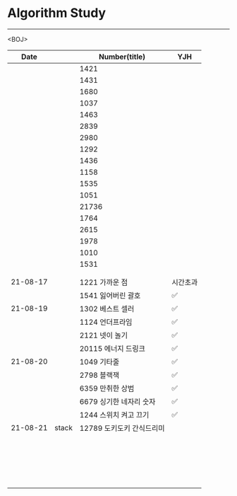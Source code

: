 # Algorithm Study

---



\<BOJ\>

| Date     |       | Number(title)             | YJH      |
| -------- | ----- | ------------------------- | -------- |
|          |       | 1421                      |          |
|          |       | 1431                      |          |
|          |       | 1680                      |          |
|          |       | 1037                      |          |
|          |       | 1463                      |          |
|          |       | 2839                      |          |
|          |       | 2980                      |          |
|          |       | 1292                      |          |
|          |       | 1436                      |          |
|          |       | 1158                      |          |
|          |       | 1535                      |          |
|          |       | 1051                      |          |
|          |       | 21736                     |          |
|          |       | 1764                      |          |
|          |       | 2615                      |          |
|          |       | 1978                      |          |
|          |       | 1010                      |          |
|          |       | 1531                      |          |
|          |       |                           |          |
|          |       |                           |          |
| 21-08-17 |       | 1221 가까운 점            | 시간초과 |
|          |       | 1541 잃어버린 괄호        | ✅        |
| 21-08-19 |       | 1302 베스트 셀러          | ✅        |
|          |       | 1124 언더프라임           | ✅        |
|          |       | 2121 넷이 놀기            | ✅        |
|          |       | 20115 에너지 드링크       | ✅        |
| 21-08-20 |       | 1049 기타줄               | ✅        |
|          |       | 2798 블랙잭               | ✅        |
|          |       | 6359 만취한 상범          | ✅        |
|          |       | 6679 싱기한 네자리 숫자   | ✅        |
|          |       | 1244 스위치 켜고 끄기     | ✅        |
| 21-08-21 | stack | 12789 도키도키 간식드리미 |          |
|          |       |                           |          |
|          |       |                           |          |
|          |       |                           |          |
|          |       |                           |          |
|          |       |                           |          |
|          |       |                           |          |
|          |       |                           |          |
|          |       |                           |          |
|          |       |                           |          |
|          |       |                           |          |
|          |       |                           |          |
|          |       |                           |          |
|          |       |                           |          |
|          |       |                           |          |
|          |       |                           |          |
|          |       |                           |          |
|          |       |                           |          |
|          |       |                           |          |
|          |       |                           |          |
|          |       |                           |          |

